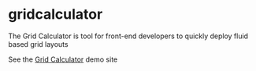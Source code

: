 gridcalculator
==============

The Grid Calculator is tool for front-end developers to quickly deploy fluid based grid layouts


See the <a href="http://kennard.github.io/gridcalculator/">Grid Calculator</a> demo site 
